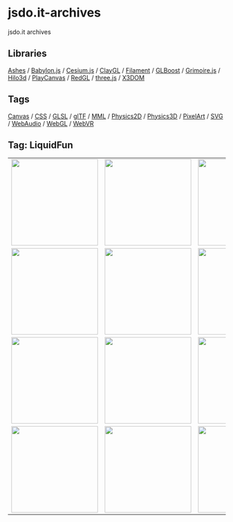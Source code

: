 # jsdo.it-archives
jsdo.it archives

## Libraries

[Ashes](../ashes) / [Babylon.js](../babylon.js) / [Cesium.js](../cesium.js) / [ClayGL](../claygl) / [Filament](../filament) / [GLBoost](../glboost)  / [Grimoire.js](../grimoire.js) / [Hilo3d](../hilo3d) / [PlayCanvas](../playcanvas) / [RedGL](../redgl) / [three.js](../three.js) / [X3DOM](../x3dom)

## Tags

[Canvas](../canvas) / [CSS](../css) / [GLSL](../glsl) / [glTF](../gltf) / [MML](../mml) / [Physics2D](../physics2d) / [Physics3D](../physics3d) / [PixelArt](../pixelart) / [SVG](../svg) / [WebAudio](../webaudio) / [WebGL](../webgl) / [WebVR](../webvr)

## Tag: LiquidFun

<table>
<tr>
<td><a href="https://cx20.github.io/jsdo.it-archives/cx20/vkVp" title="LiquidFun を試してみるテスト"><img src="https://cx20.github.io/jsdo.it-archives/screenshot/vkVp.jpg" width="200" height="200"></a></td>
<td><a href="https://cx20.github.io/jsdo.it-archives/cx20/gsAW" title="LiquidFun を試してみるテスト（その２）"><img src="https://cx20.github.io/jsdo.it-archives/screenshot/gsAW.jpg" width="200" height="200"></a></td>
<td><a href="https://cx20.github.io/jsdo.it-archives/cx20/fsbM" title="LiquidFun を試してみるテスト（その２改）"><img src="https://cx20.github.io/jsdo.it-archives/screenshot/fsbM.jpg" width="200" height="200"></a></td>
<td><a href="https://cx20.github.io/jsdo.it-archives/cx20/7PQ5" title="LiquidFun を試してみるテスト（その３）"><img src="https://cx20.github.io/jsdo.it-archives/screenshot/7PQ5.jpg" width="200" height="200"></a></td>
</tr>
<tr>
<td><a href="https://cx20.github.io/jsdo.it-archives/cx20/y2SB" title="LiquidFun を試してみるテスト（その４）"><img src="https://cx20.github.io/jsdo.it-archives/screenshot/y2SB.jpg" width="200" height="200"></a></td>
<td><a href="https://cx20.github.io/jsdo.it-archives/cx20/oYCZ" title="LiquidFun を試してみるテスト（その５）"><img src="https://cx20.github.io/jsdo.it-archives/screenshot/oYCZ.jpg" width="200" height="200"></a></td>
<td><a href="https://cx20.github.io/jsdo.it-archives/cx20/tpQn" title="LiquidFun を試してみるテスト（その６）"><img src="https://cx20.github.io/jsdo.it-archives/screenshot/tpQn.jpg" width="200" height="200"></a></td>
<td><a href="https://cx20.github.io/jsdo.it-archives/cx20/kfa1" title="LiquidFun を試してみるテスト（その７）"><img src="https://cx20.github.io/jsdo.it-archives/screenshot/kfa1.jpg" width="200" height="200"></a></td>
</tr>
<tr>
<td><a href="https://cx20.github.io/jsdo.it-archives/cx20/496r" title="LiquidFun を試してみるテスト（その８）"><img src="https://cx20.github.io/jsdo.it-archives/screenshot/496r.jpg" width="200" height="200"></a></td>
<td><a href="https://cx20.github.io/jsdo.it-archives/cx20/y3GB" title="LiquidFun を試してみるテスト（その９）"><img src="https://cx20.github.io/jsdo.it-archives/screenshot/y3GB.jpg" width="200" height="200"></a></td>
<td><a href="https://cx20.github.io/jsdo.it-archives/cx20/9ebx" title="LiquidFun を試してみるテスト（その１０）"><img src="https://cx20.github.io/jsdo.it-archives/screenshot/9ebx.jpg" width="200" height="200"></a></td>
<td><a href="https://cx20.github.io/jsdo.it-archives/cx20/Avs3" title="forked: liquidfun test 3 (THREE.PointCloud)"><img src="https://cx20.github.io/jsdo.it-archives/screenshot/Avs3.jpg" width="200" height="200"></a></td>
</tr>
<tr>
<td><a href="https://cx20.github.io/jsdo.it-archives/cx20/AmQ3" title="Three.js + LiquidFun.js でドット絵を落下させてみるテスト"><img src="https://cx20.github.io/jsdo.it-archives/screenshot/AmQ3.jpg" width="200" height="200"></a></td>
<td><a href="https://cx20.github.io/jsdo.it-archives/cx20/s42C" title="Three.js + LiquidFun.js でドット絵を落下させてみるテスト（その２）"><img src="https://cx20.github.io/jsdo.it-archives/screenshot/s42C.jpg" width="200" height="200"></a></td>
<td><a href="https://cx20.github.io/jsdo.it-archives/cx20/5siT" title="Three.js + LiquidFun.js で写真を落下させてみるテスト"><img src="https://cx20.github.io/jsdo.it-archives/screenshot/5siT.jpg" width="200" height="200"></a></td>
<td></td>
</tr>
</table>
